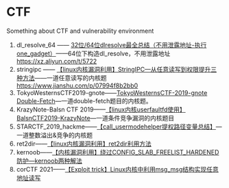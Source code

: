 # CTF
Something about CTF and vulnerability environment

1. dl_resolve_64 ——  [32位/64位dlresolve最全总结（不用泄露地址-执行one_gadget）](https://xz.aliyun.com/t/5722)——64位下构造dl_resolve，不用泄露地址
https://xz.aliyun.com/t/5722
2. stringipc —— [【linux内核漏洞利用】StringIPC—从任意读写到权限提升三种方法](https://www.jianshu.com/p/07994f8b2bb0)——一道任意读写的内核题
https://www.jianshu.com/p/07994f8b2bb0
3. TokyoWesternsCTF2019-gnote——[TokyoWesternsCTF-2019-gnote Double-Fetch](https://blog.csdn.net/panhewu9919/article/details/100891770)—一道double-fetch题目的内核题。
4. KrazyNote-Balsn CTF 2019——[【linux内核userfaultfd使用】BalsnCTF2019-KrazyNote](https://xz.aliyun.com/t/6653)—一道条件竞争漏洞的内核题目
5. STARCTF_2019_hackme——[【call_usermodehelper提权路径变量总结】](https://www.jianshu.com/p/a2259cd3e79e)—一道整数溢出&竞争的内核题
6. ret2dir——[【linux内核漏洞利用】ret2dir利用方法](https://www.jianshu.com/p/3c662b6163a7)
7. kernoob——[【内核漏洞利用】绕过CONFIG_SLAB_FREELIST_HARDENED防护—kernoob两种解法](https://blog.csdn.net/panhewu9919/article/details/111839950)
8. corCTF 2021——[【Exploit trick】Linux内核中利用msg_msg结构实现任意地址读写](https://bsauce.github.io/2021/09/05/msg_msg/)















